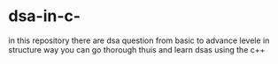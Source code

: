 # dsa-in-c-
in this repository there are dsa question from basic to advance levele in structure way you can go thorough thuis and learn dsas using the c++
